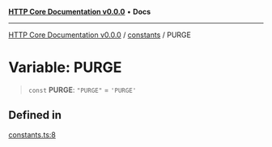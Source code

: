 [**HTTP Core Documentation v0.0.0**](../../README.md) • **Docs**

***

[HTTP Core Documentation v0.0.0](../../modules.md) / [constants](../README.md) / PURGE

# Variable: PURGE

> `const` **PURGE**: `"PURGE"` = `'PURGE'`

## Defined in

[constants.ts:8](https://github.com/stonemjs/http-core/blob/3497087dac965583296f5092cd519a9aa0728373/src/constants.ts#L8)
